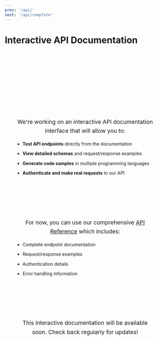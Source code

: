 ```yaml
---
prev: '/api/'
next: '/api/complete'
---
```


# Interactive API Documentation

<div class="coming-soon-container">

## 🚧 Coming Soon

We're working on an interactive API documentation interface that will allow you to:

- **Test API endpoints** directly from the documentation
- **View detailed schemas** and request/response examples
- **Generate code samples** in multiple programming languages
- **Authenticate and make real requests** to our API

## What's Available Now

For now, you can use our comprehensive [API Reference](/api/) which includes:

- Complete endpoint documentation
- Request/response examples
- Authentication details
- Error handling information

## Stay Updated

This interactive documentation will be available soon. Check back regularly for updates!

</div>

<style>
.coming-soon-container {
  text-align: center;
  padding: 4rem 2rem;
  background: linear-gradient(135deg, var(--vp-c-bg-soft) 0%, var(--vp-c-bg) 100%);
  border-radius: 16px;
  border: 1px solid var(--vp-c-divider);
  margin: 2rem 0;
}

.coming-soon-container h2 {
  font-size: 2.5rem;
  font-weight: 700;
  margin-bottom: 1.5rem;
  background: linear-gradient(135deg, var(--vp-c-brand-1), var(--vp-c-brand-2));
  -webkit-background-clip: text;
  -webkit-text-fill-color: transparent;
  background-clip: text;
}

.coming-soon-container h3 {
  color: var(--vp-c-text-1);
  font-size: 1.5rem;
  font-weight: 600;
  margin: 2rem 0 1rem 0;
}

.coming-soon-container ul {
  text-align: left;
  max-width: 600px;
  margin: 0 auto;
  color: var(--vp-c-text-2);
  line-height: 1.6;
}

.coming-soon-container li {
  margin-bottom: 0.5rem;
}

.coming-soon-container p {
  color: var(--vp-c-text-2);
  font-size: 1.1rem;
  line-height: 1.6;
  margin: 1rem 0;
}
</style>
